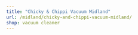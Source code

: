 ```yaml
---
title: "Chicky & Chippi Vacuum Midland"
url: /midland/chicky-and-chippi-vacuum-midland/
shop: vacuum cleaner
---
```

